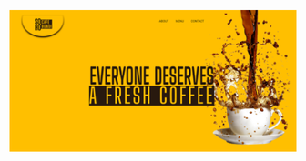 ![Screenshot da página inicial do projeto](https://github.com/john-pereira/cafe-website-design/blob/main/Soho-Cafe-Bondi%20ScreenShot.png)
